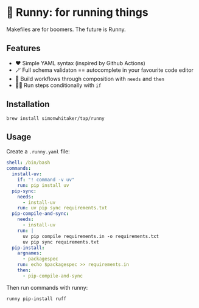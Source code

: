 # 🍯 Runny: for running things

Makefiles are for boomers. The future is Runny.

## Features

* ❤️ Simple YAML syntax (inspired by Github Actions)
* 🪄 Full schema validaton == autocomplete in your favourite code editor
* 🧱 Build workflows through composition with `needs` and `then`
* 🏃‍♂️ Run steps conditionally with `if`

## Installation

```command
brew install simonwhitaker/tap/runny
```

## Usage

Create a `.runny.yaml` file:

```yaml
shell: /bin/bash
commands:
  install-uv:
    if: "! command -v uv"
    run: pip install uv
  pip-sync:
    needs:
      - install-uv
    run: uv pip sync requirements.txt
  pip-compile-and-sync:
    needs:
      - install-uv
    run: |
      uv pip compile requirements.in -o requirements.txt
      uv pip sync requirements.txt
  pip-install:
    argnames:
      - packagespec
    run: echo $packagespec >> requirements.in
    then:
      - pip-compile-and-sync
```

Then run commands with runny:

```command
runny pip-install ruff
```
